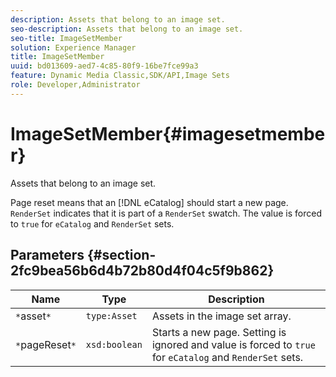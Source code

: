 ```yaml
---
description: Assets that belong to an image set.
seo-description: Assets that belong to an image set.
seo-title: ImageSetMember
solution: Experience Manager
title: ImageSetMember
uuid: bd013609-aed7-4c85-80f9-16be7fce99a3
feature: Dynamic Media Classic,SDK/API,Image Sets
role: Developer,Administrator
---
```


# ImageSetMember{#imagesetmember}

Assets that belong to an image set.

 Page reset means that an [!DNL eCatalog] should start a new page. `RenderSet` indicates that it is part of a `RenderSet` swatch. The value is forced to `true` for `eCatalog` and `RenderSet` sets. 

## Parameters {#section-2fc9bea56b6d4b72b80d4f04c5f9b862}

|  Name  | Type  | Description  |
|---|---|---|
|  `*`asset`*`  | `type:Asset`  | Assets in the image set array.  |
|  `*`pageReset`*`  | `xsd:boolean`  |Starts a new page. Setting is ignored and value is forced to `true` for `eCatalog` and `RenderSet` sets.  |

